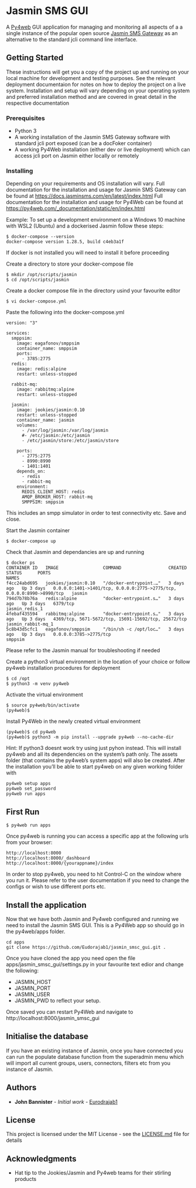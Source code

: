 # Jasmin SMS GUI

A [Py4web](https://py4web.com/) GUI application for managing and monitoring all aspects of a a single instance of the popular open source [Jasmin SMS Gateway](https://github.com/jookies/jasmin) as an alternative to the standard jcli command line interface. 

## Getting Started

These instructions will get you a copy of the project up and running on your local machine for development and testing purposes. See the relevant deployment documentaion for notes on how to deploy the project on a live system. Installation and setup will vary depending on your operating system and preferred installation method and are covered in great detail in the respective documentation

### Prerequisites

* Python 3
* A working installation of the Jasmin SMS Gateway software with standard jcli port exposed (can be a docFoker container) 
* A working Py4Web installation (either dev or live deployment) which can access jcli port on Jasmin either locally or remotely

### Installing

Depending on your requirements and OS installation will vary. 
Full documentation for the installation and usage for Jasmin SMS Gateway can be found at https://docs.jasminsms.com/en/latest/index.html 
Full documentation for the installation and usage for Py4Web can be found at https://py4web.com/_documentation/static/en/index.html

Example:
To set up a development environment on a Windows 10 machine with WSL2 (Ubuntu) and a dockerised Jasmin follow these steps: 


```
$ docker-compose --version
docker-compose version 1.28.5, build c4eb3a1f
```
If docker is not installed you will need to install it before proceeding

Create a directory to store your docker-compose file

```
$ mkdir /opt/scripts/jasmin
$ cd /opt/scripts/jasmin
```

Create a docker compose file in the directory usind your favourite editor

```
$ vi docker-compose.yml
```
Paste the following into the docker-compose.yml

```
version: "3"

services:
  smppsim:
    image: eagafonov/smppsim
    container_name: smppsim
    ports:
      - 3785:2775
  redis:
    image: redis:alpine
    restart: unless-stopped

  rabbit-mq:
    image: rabbitmq:alpine
    restart: unless-stopped

  jasmin:
    image: jookies/jasmin:0.10
    restart: unless-stopped
    container_name: jasmin
    volumes:
      - /var/log/jasmin:/var/log/jasmin
      #- /etc/jasmin:/etc/jasmin
      - /etc/jasmin/store:/etc/jasmin/store

    ports:
      - 2775:2775
      - 8990:8990
      - 1401:1401
    depends_on:
      - redis
      - rabbit-mq
    environment:
      REDIS_CLIENT_HOST: redis
      AMQP_BROKER_HOST: rabbit-mq
      SMPPSIM: smppsim
```

This includes an smpp simulator in order to test connectivity etc.
Save and close.

Start the Jasmin container
```
$ docker-compose up
```
Check that Jasmin and dependancies are up and running
```
$ docker ps
CONTAINER ID   IMAGE                 COMMAND                  CREATED      STATUS      PORTS                                                                    NAMES
f4cc24abd695   jookies/jasmin:0.10   "/docker-entrypoint.…"   3 days ago   Up 3 days   0.0.0.0:1401->1401/tcp, 0.0.0.0:2775->2775/tcp, 0.0.0.0:8990->8990/tcp   jasmin
794d7b78b76a   redis:alpine          "docker-entrypoint.s…"   3 days ago   Up 3 days   6379/tcp                                                                 jasmin_redis_1
4febaf435594   rabbitmq:alpine       "docker-entrypoint.s…"   3 days ago   Up 3 days   4369/tcp, 5671-5672/tcp, 15691-15692/tcp, 25672/tcp                      jasmin_rabbit-mq_1
5c8b43d5cfc1   eagafonov/smppsim     "/bin/sh -c /opt/loc…"   3 days ago   Up 3 days   0.0.0.0:3785->2775/tcp                                                   smppsim
```
Please refer to the Jasmin manual for troubleshooting if needed 

Create a python3 virtual environment in the location of your choice or follow py4web installation procedures for deployment
```
$ cd /opt
$ python3 -m venv py4web
```
Activate the virtual environment
```
$ source py4web/bin/activate
(py4web)$
```
Install Py4Web in the newly created virtual environment
```
(py4web)$ cd py4web
(py4web)$ python3 -m pip install --upgrade py4web --no-cache-dir
```
Hint: If python3 doesnt work try using just pyhon instead.
This will install py4web and all its dependencies on the system’s path only. The assets folder (that contains the py4web’s system apps) will also be created. After the installation you’ll be able to start py4web on any given working folder with
```
py4web setup apps
py4web set_password
py4web run apps
```
## First Run
```
$ py4web run apps
```
Once py4web is running you can access a specific app at the following urls from your browser:
```
http://localhost:8000
http://localhost:8000/_dashboard
http://localhost:8000/{yourappname}/index
```
In order to stop py4web, you need to hit Control-C on the window where you run it.
Please refer to the user documentation if you need to change the configs or wish to use different ports etc.

## Install the application

Now that we have both Jasmin and Py4web configured and running we need to install the Jasmin SMS GUI. This is a Py4Web app so should go in the py4web/apps folder.

```
cd apps
git clone https://github.com/Eudorajab1/jasmin_smsc_gui.git .
```

Once you have cloned the app you need open the file apps/jasmin_smsc_gui/settings.py in your favourite text edior and change the following:

* JASMIN_HOST
* JASMIN_PORT
* JASMIN_USER
* JASMIN_PWD
to reflect your setup.

Once saved you can restart Py4Web and navigate to http://localhost:8000/jasmin_smsc_gui

## Initialise the database
If you have an existing instance of Jasmin, once you have connected you can run the populate database function from the superadmin menu which will import all current groups, users, connectors, filters etc from you instance of Jasmin. 

## Authors

* **John Bannister** - *Initial work* - [Eurodrajab1](https://github.com/Eudorajab1)

## License

This project is licensed under the MIT License - see the [LICENSE.md](LICENSE.md) file for details

## Acknowledgments

* Hat tip to the Jookies/Jasmin and Py4web teams for their stirling products
